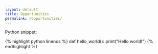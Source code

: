 ```yaml
---
layout: default
title: Opportunities
permalink: /opportunities/
---
```


Python snippet:

{% highlight python linenos %}
def hello_world():
    print("Hello world!")
{% endhighlight %}




